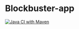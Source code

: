 Blockbuster-app
===============

[![Java CI with Maven](https://github.com/martinicr/blockbuster-app/actions/workflows/maven.yml/badge.svg?branch=main)](https://github.com/martinicr/blockbuster-app/actions/workflows/maven.yml)
